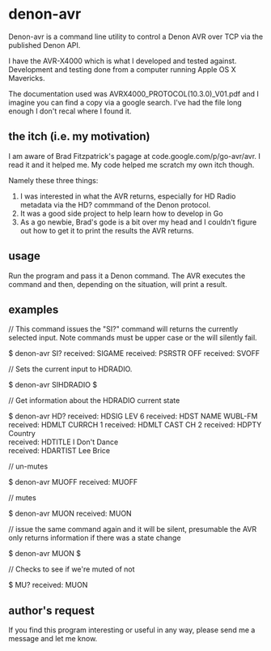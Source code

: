 
# denon-avr

Denon-avr is a command line utility to control a Denon AVR over TCP via the published Denon API.     

I have the AVR-X4000 which is what I developed and tested against.   Development and testing done from a computer running Apple OS X Mavericks.

The documentation used was AVRX4000_PROTOCOL(10.3.0)_V01.pdf and I imagine you can find a copy via a google search.  I've had the file long enough I don't recal where I found it.

## the itch (i.e. my motivation)

I am aware of Brad Fitzpatrick's pagage at code.google.com/p/go-avr/avr.   I read it and it helped me.  My code helped me scratch my own itch though.

Namely these three things:

1. I was interested in what the AVR returns, especially for HD Radio metadata via the HD? commmand of the Denon protocol.
2. It was a good side project to help learn how to develop in Go
3. As a go newbie, Brad's gode is a bit over my head and I couldn't figure out how to get it to print the results the AVR returns.

## usage

Run the program and pass it a Denon command.  The AVR executes the command and then, depending on the situation, will print a result.


## examples


// This command issues the "SI?" command will returns the currently selected input.  Note commands must be upper case or the will silently fail.

$ denon-avr SI?
received:  SIGAME
received:  PSRSTR OFF
received:  SVOFF

// Sets the current input to HDRADIO.  

$ denon-avr SIHDRADIO
$

// Get information about the HDRADIO current state

$ denon-avr HD?
received:  HDSIG LEV 6
received:  HDST NAME WUBL-FM 
received:  HDMLT CURRCH 1
received:  HDMLT CAST CH 2
received:  HDPTY Country           
received:  HDTITLE I Don't Dance                           
received:  HDARTIST Lee Brice  

// un-mutes

$ denon-avr MUOFF
received:  MUOFF

// mutes

$ denon-avr MUON
received:  MUON

// issue the same command again and it will be silent, presumable the AVR only returns information if there was a state change

$ denon-avr MUON
$

// Checks to see if we're muted of not

$  MU?
received:  MUON

## author's request

If you find this program interesting or useful in any way, please send me a message and let me know.
